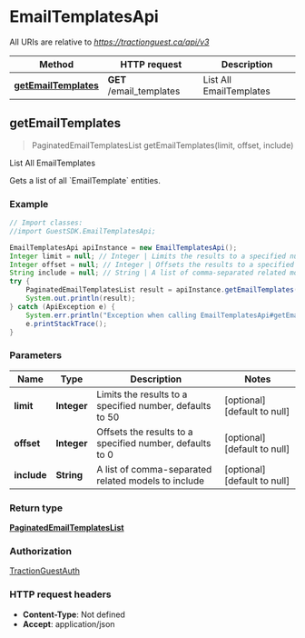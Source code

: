 # EmailTemplatesApi

All URIs are relative to *https://tractionguest.ca/api/v3*

Method | HTTP request | Description
------------- | ------------- | -------------
[**getEmailTemplates**](EmailTemplatesApi.md#getEmailTemplates) | **GET** /email_templates | List All EmailTemplates



## getEmailTemplates

> PaginatedEmailTemplatesList getEmailTemplates(limit, offset, include)

List All EmailTemplates

Gets a list of all &#x60;EmailTemplate&#x60; entities.

### Example

```java
// Import classes:
//import GuestSDK.EmailTemplatesApi;

EmailTemplatesApi apiInstance = new EmailTemplatesApi();
Integer limit = null; // Integer | Limits the results to a specified number, defaults to 50
Integer offset = null; // Integer | Offsets the results to a specified number, defaults to 0
String include = null; // String | A list of comma-separated related models to include
try {
    PaginatedEmailTemplatesList result = apiInstance.getEmailTemplates(limit, offset, include);
    System.out.println(result);
} catch (ApiException e) {
    System.err.println("Exception when calling EmailTemplatesApi#getEmailTemplates");
    e.printStackTrace();
}
```

### Parameters


Name | Type | Description  | Notes
------------- | ------------- | ------------- | -------------
 **limit** | **Integer**| Limits the results to a specified number, defaults to 50 | [optional] [default to null]
 **offset** | **Integer**| Offsets the results to a specified number, defaults to 0 | [optional] [default to null]
 **include** | **String**| A list of comma-separated related models to include | [optional] [default to null]

### Return type

[**PaginatedEmailTemplatesList**](PaginatedEmailTemplatesList.md)

### Authorization

[TractionGuestAuth](../README.md#TractionGuestAuth)

### HTTP request headers

- **Content-Type**: Not defined
- **Accept**: application/json

